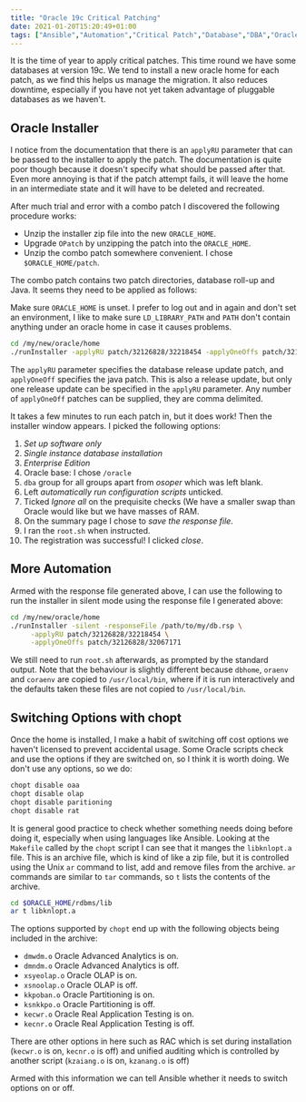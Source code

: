 ```yaml
---
title: "Oracle 19c Critical Patching"
date: 2021-01-20T15:20:49+01:00
tags: ["Ansible","Automation","Critical Patch","Database","DBA","Oracle","Scripting"]
---
```


It is the time of year to apply critical patches. This time round we have some databases
at version 19c. We tend to install a new oracle home
for each patch, as we find this helps us manage the migration. It also reduces 
downtime, especially if you have not yet taken advantage of pluggable databases
as we haven't.

## Oracle Installer

I notice from the documentation that there is an `applyRU` parameter that can be passed
to the installer to apply the patch. The documentation is quite poor though because
it doesn't specify what should be passed after that. Even more annoying is that if the
patch attempt fails, it will leave the home in an intermediate state and it will have 
to be deleted and recreated.

After much trial and error with a combo patch I discovered the following procedure works:

  * Unzip the installer zip file into the new `ORACLE_HOME`.
  * Upgrade `OPatch` by unzipping the patch into the `ORACLE_HOME`.
  * Unzip the combo patch somewhere convenient. I chose `$ORACLE_HOME/patch`.

The combo patch contains two patch directories, database roll-up and Java. It seems they need to be applied
as follows:

Make sure `ORACLE_HOME` is unset. I prefer to log out and in again and don't set an environment,
I like  to make sure `LD_LIBRARY_PATH` and `PATH` don't contain anything under an oracle home in
case it causes problems.

```bash
cd /my/new/oracle/home
./runInstaller -applyRU patch/32126828/32218454 -applyOneOffs patch/32126828/32067171
```

The `applyRU` parameter specifies the database release update patch, and `applyOneOff` specifies the java patch. This
is also a release update, but only one release update can be specified in the `applyRU` parameter. Any number of 
`applyOneOff` patches can be supplied, they are comma delimited.

It takes a few minutes to run each patch in, but it does work! Then the installer 
window appears. I picked the following options:

  1. *Set up software only*
  2. *Single instance database installation*
  3. *Enterprise Edition*
  4. Oracle base: I chose `/oracle`
  5. `dba` group for all groups apart from *osoper* which was left blank.
  6. Left *automatically run configuration scripts* unticked.
  7. Ticked *Ignore all* on the prequisite checks (We have a smaller swap than Oracle would like but we have masses of RAM.
  8. On the summary page I chose to *save the response file*. 
  9. I ran the `root.sh` when instructed.
  10. The registration was successful! I clicked *close*.

## More Automation

Armed with the response file generated above, I can use the following to run the installer in
silent mode using the response file I generated above:

```bash
cd /my/new/oracle/home
./runInstaller -silent -responseFile /path/to/my/db.rsp \
     -applyRU patch/32126828/32218454 \
	 -applyOneOffs patch/32126828/32067171
```

We still need to run `root.sh` afterwards, as prompted by the standard output. Note that the behaviour is slightly different
because `dbhome`, `oraenv` and `coraenv` are copied to `/usr/local/bin`, where if it is run interactively and the defaults
taken these files are not copied to `/usr/local/bin`.

## Switching Options with chopt
  
Once the home is installed, I make a habit of switching off cost options we  haven't licensed to
prevent accidental usage. Some Oracle scripts check and use the options if they are
switched on, so I think it is worth doing. We don't use any options, so we do:
 
```bash
chopt disable oaa
chopt disable olap
chopt disable paritioning
chopt disable rat
```

It is general good practice to check whether something needs doing before doing it, especially when
using languages like Ansible. Looking at the `Makefile` called by the `chopt` script I can see
that it manges the `libknlopt.a` file. This is an archive file, which is kind of like a
zip file, but it is controlled using the Unix `ar` command to list, add and remove files from the
archive. `ar` commands are similar to `tar` commands, so `t` lists the contents of the archive.

```bash
cd $ORACLE_HOME/rdbms/lib
ar t libknlopt.a
```

The options supported by `chopt` end up with the following objects being included in the archive:

  * `dmwdm.o` Oracle Advanced Analytics is on.
  * `dmndm.o` Oracle Advanced Analytics is off.
  * `xsyeolap.o` Oracle OLAP is on.
  * `xsnoolap.o` Oracle OLAP is off.
  * `kkpoban.o` Oracle Partitioning is on.
  * `ksnkkpo.o` Oracle Partitioning is off.
  * `kecwr.o` Oracle Real Application Testing is on.
  * `kecnr.o` Oracle Real Application Testing is off.
  
There are other options in here such as RAC which is set during installation (`kecwr.o` is on, `kecnr.o` is off)
and unified auditing which is controlled by another script (`kzaiang.o` is on, `kzanang.o` is off)

Armed with this information we can tell Ansible whether it needs to switch options on or off.